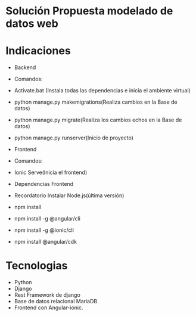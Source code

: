 # Solución Propuesta modelado de datos web

# Indicaciones
- Backend

- Comandos:
-    Activate.bat (Instala todas las dependencias e inicia el ambiente virtual)
-    python manage.py makemigrations(Realiza cambios en la Base de datos)
-    python manage.py migrate(Realiza los cambios echos en la Base de datos)
-    python manage.py runserver(Inicio de proyecto)



- Frontend

- Comandos:
-    Ionic Serve(Inicia el frontend)


- Dependencias Frontend
    
-    Recordatorio Instalar Node.js(última versión)
    
-    npm install
-    npm install -g @angular/cli
-    npm install -g @ionic/cli
-    npm install @angular/cdk

# Tecnologias
- Python
- Django
- Rest Framework de django
- Base de datos relacional MariaDB
- Frontend con Angular-ionic.
